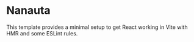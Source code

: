 # Nanauta

This template provides a minimal setup to get React working in Vite with HMR and some ESLint rules.



